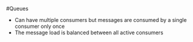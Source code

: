 #Queues
- Can have multiple consumers but messages are consumed by a single consumer only once
- The message load is balanced between all active consumers